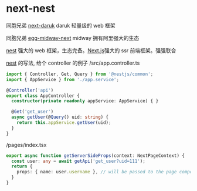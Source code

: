 # next-nest
同胞兄弟 [next-daruk](https://github.com/keyboard3/next-daruk) daruk 轻量级的 web 框架

同胞兄弟 [egg-midway-next](https://github.com/keyboard3/egg-midway-next) midway 拥有阿里强大的生态

[nest](https://docs.nestjs.cn/9/firststeps) 强大的 web 框架，生态完备。[Next.js](https://nextjs.org/docs)强大的 ssr 前端框架。强强联合

[nest](https://docs.nestjs.cn/9/firststeps) 的写法, 给个 controller 的例子
/src/app.controller.ts
```typescript
import { Controller, Get, Query } from '@nestjs/common';
import { AppService } from './app.service';

@Controller('api')
export class AppController {
  constructor(private readonly appService: AppService) { }

  @Get('get_user')
  async getUser(@Query() uid: string) {
    return this.appService.getUser(uid);
  }
}
```

/pages/index.tsx
```typescript
export async function getServerSideProps(context: NextPageContext) {
  const user: any = await getApi('get_user?uid=111');
  return {
    props: { name: user.username }, // will be passed to the page component as props
  }
}
```
